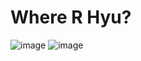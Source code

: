 
# Where R Hyu?
![image](https://user-images.githubusercontent.com/8167433/73664758-4b1e0300-46e3-11ea-8dfc-1ee074c20b57.png)
![image](https://user-images.githubusercontent.com/8167433/73664821-65f07780-46e3-11ea-951c-68798740093b.png)
